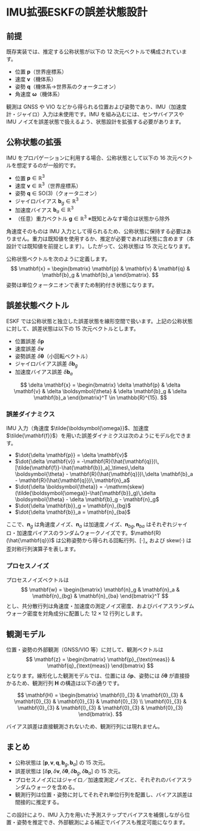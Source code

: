 # IMU拡張ESKFの誤差状態設計

## 前提
既存実装では、推定する公称状態が以下の 12 次元ベクトルで構成されています。

- 位置 $\mathbf{p}$（世界座標系）
- 速度 $\mathbf{v}$（機体系）
- 姿勢 $\mathbf{q}$（機体系→世界系のクォータニオン）
- 角速度 $\boldsymbol{\omega}$（機体系）

観測は GNSS や VIO などから得られる位置および姿勢であり、IMU（加速度計・ジャイロ）入力は未使用です。IMU を組み込むには、センサバイアスや IMU ノイズを誤差状態で扱えるよう、状態設計を拡張する必要があります。

## 公称状態の拡張
IMU をプロパゲーションに利用する場合、公称状態として以下の 16 次元ベクトルを想定するのが一般的です。

- 位置 $\mathbf{p} \in \mathbb{R}^3$
- 速度 $\mathbf{v} \in \mathbb{R}^3$（世界座標系）
- 姿勢 $\mathbf{q} \in \mathrm{SO}(3)$（クォータニオン）
- ジャイロバイアス $\mathbf{b}_g \in \mathbb{R}^3$
- 加速度バイアス $\mathbf{b}_a \in \mathbb{R}^3$
- （任意）重力ベクトル $\mathbf{g} \in \mathbb{R}^3$ ※既知とみなす場合は状態から除外

角速度そのものは IMU 入力として得られるため、公称状態に保持する必要はありません。重力は既知値を使用するか、推定が必要であれば状態に含めます（本設計では既知値を前提とします）。したがって、公称状態は 15 次元となります。

公称状態ベクトルを次のように定義します。
$$
\mathbf{x} = \begin{bmatrix}
\mathbf{p} & \mathbf{v} & \mathbf{q} & \mathbf{b}_g & \mathbf{b}_a
\end{bmatrix}.
$$
姿勢は単位クォータニオンで表すため制約付き状態になります。

## 誤差状態ベクトル
ESKF では公称状態と独立した誤差状態を線形空間で扱います。上記の公称状態に対して、誤差状態は以下の 15 次元ベクトルとします。

- 位置誤差 $\delta \mathbf{p}$
- 速度誤差 $\delta \mathbf{v}$
- 姿勢誤差 $\delta \boldsymbol{\theta}$（小回転ベクトル）
- ジャイロバイアス誤差 $\delta \mathbf{b}_g$
- 加速度バイアス誤差 $\delta \mathbf{b}_a$

$$
\delta \mathbf{x} = \begin{bmatrix}
\delta \mathbf{p} & \delta \mathbf{v} & \delta \boldsymbol{\theta} & \delta \mathbf{b}_g & \delta \mathbf{b}_a
\end{bmatrix}^T \in \mathbb{R}^{15}.
$$

### 誤差ダイナミクス
IMU 入力（角速度 $\tilde{\boldsymbol{\omega}}$、加速度 $\tilde{\mathbf{f}}$）を用いた誤差ダイナミクスは次のようにモデル化できます。

- $\dot{\delta \mathbf{p}} = \delta \mathbf{v}$
- $\dot{\delta \mathbf{v}} = -\mathbf{R}(\hat{\mathbf{q}})\,[\tilde{\mathbf{f}}-\hat{\mathbf{b}}_a]_\times\,\delta \boldsymbol{\theta} - \mathbf{R}(\hat{\mathbf{q}})\,\delta \mathbf{b}_a - \mathbf{R}(\hat{\mathbf{q}})\,\mathbf{n}_a$
- $\dot{\delta \boldsymbol{\theta}} = -\mathrm{skew}(\tilde{\boldsymbol{\omega}}-\hat{\mathbf{b}}_g)\,\delta \boldsymbol{\theta} - \delta \mathbf{b}_g - \mathbf{n}_g$
- $\dot{\delta \mathbf{b}}_g = \mathbf{n}_{bg}$
- $\dot{\delta \mathbf{b}}_a = \mathbf{n}_{ba}$

ここで、$\mathbf{n}_g$ は角速度ノイズ、$\mathbf{n}_a$ は加速度ノイズ、$\mathbf{n}_{bg}, \mathbf{n}_{ba}$ はそれぞれジャイロ・加速度バイアスのランダムウォークノイズです。$\mathbf{R}(\hat{\mathbf{q}})$ は公称姿勢から得られる回転行列、$[\cdot]_\times$ および $\mathrm{skew}(\cdot)$ は歪対称行列演算子を表します。

### プロセスノイズ
プロセスノイズベクトルは
$$
\mathbf{w} = \begin{bmatrix}
\mathbf{n}_g & \mathbf{n}_a & \mathbf{n}_{bg} & \mathbf{n}_{ba}
\end{bmatrix}^T
$$
とし、共分散行列は角速度・加速度の測定ノイズ密度、およびバイアスランダムウォーク密度を対角成分に配置した $12\times12$ 行列とします。

## 観測モデル
位置・姿勢の外部観測（GNSS/VIO 等）に対して、観測ベクトルは
$$
\mathbf{z} = \begin{bmatrix}
\mathbf{p}_{\text{meas}} & \mathbf{q}_{\text{meas}}
\end{bmatrix}
$$
となります。線形化した観測モデルでは、位置には $\delta \mathbf{p}$、姿勢には $\delta \boldsymbol{\theta}$ が直接掛かるため、観測行列 $\mathbf{H}$ の構造は以下の通りです。

$$
\mathbf{H} =
\begin{bmatrix}
\mathbf{I}_{3} & \mathbf{0}_{3} & \mathbf{0}_{3} & \mathbf{0}_{3} & \mathbf{0}_{3} \\
\mathbf{0}_{3} & \mathbf{0}_{3} & \mathbf{I}_{3} & \mathbf{0}_{3} & \mathbf{0}_{3}
\end{bmatrix}.
$$

バイアス誤差は直接観測されないため、観測行列には現れません。

## まとめ
- 公称状態は $[\mathbf{p}, \mathbf{v}, \mathbf{q}, \mathbf{b}_g, \mathbf{b}_a]$ の 15 次元。
- 誤差状態は $[\delta \mathbf{p}, \delta \mathbf{v}, \delta \boldsymbol{\theta}, \delta \mathbf{b}_g, \delta \mathbf{b}_a]$ の 15 次元。
- プロセスノイズにはジャイロ／加速度測定ノイズと、それぞれのバイアスランダムウォークを含める。
- 観測行列は位置・姿勢に対してそれぞれ単位行列を配置し、バイアス誤差は間接的に推定する。

この設計により、IMU 入力を用いた予測ステップでバイアスを補償しながら位置・姿勢を推定でき、外部観測による補正でバイアスも推定可能になります。
